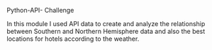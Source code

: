 Python-API- Challenge

In this module I used API data to create and analyze the relationship between Southern and Northern Hemisphere data and also the best locations for hotels according to the weather. 
